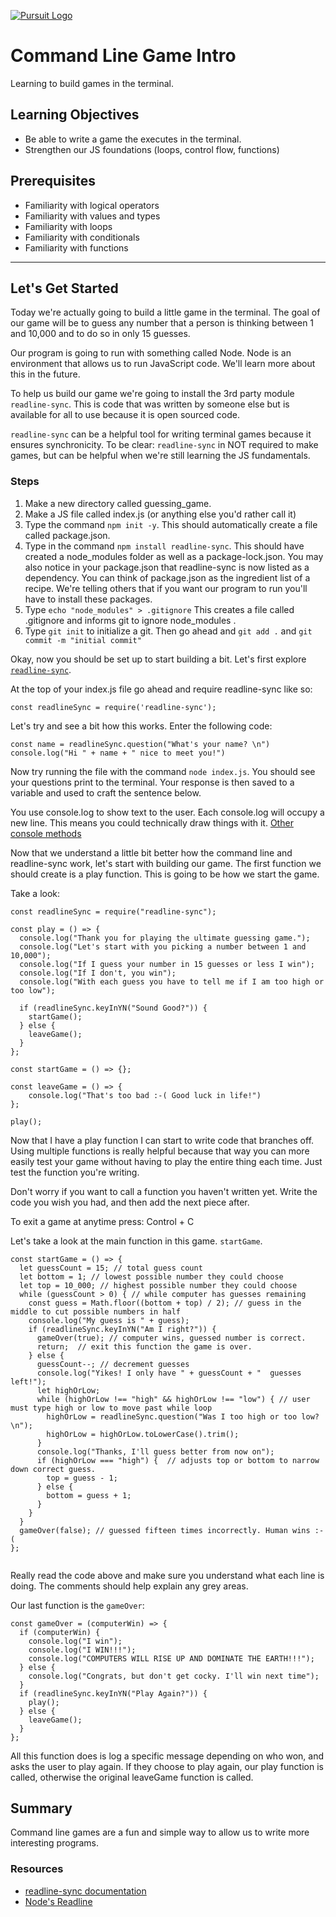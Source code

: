 [![Pursuit Logo](https://avatars1.githubusercontent.com/u/5825944?s=200&v=4)](https://pursuit.org)

# Command Line Game Intro

Learning to build games in the terminal.

## Learning Objectives

- Be able to write a game the executes in the terminal.
- Strengthen our JS foundations (loops, control flow, functions)

## Prerequisites

- Familiarity with logical operators
- Familiarity with values and types
- Familiarity with loops
- Familiarity with conditionals
- Familiarity with functions

---

## Let's Get Started

Today we're actually going to build a little game in the terminal.
The goal of our game will be to guess any number that a person is thinking between 1 and 10,000 and to do so in only 15 guesses.

Our program is going to run with something called Node. Node is an environment that allows us to run JavaScript code. We'll learn more about this in the future.

To help us build our game we're going to install the 3rd party module `readline-sync`. This is code that was written by someone else but is available for all to use because it is open sourced code.

`readline-sync` can be a helpful tool for writing terminal games because it ensures synchronicity. To be clear: `readline-sync` in NOT required to make games, but can be helpful when we're still learning the JS fundamentals.

### Steps

1. Make a new directory called guessing_game.
2. Make a JS file called index.js (or anything else you'd rather call it)
3. Type the command `npm init -y`. This should automatically create a file called package.json.
4. Type in the command `npm install readline-sync`. This should have created a node_modules folder as well as a package-lock.json. You may also notice in your package.json that readline-sync is now listed as a dependency. You can think of package.json as the ingredient list of a recipe. We're telling others that if you want our program to run you'll have to install these packages.
5. Type `echo "node_modules" > .gitignore` This creates a file called .gitignore and informs git to ignore node_modules .
6. Type `git init` to initialize a git. Then go ahead and `git add .` and `git commit -m "initial commit"`

Okay, now you should be set up to start building a bit.
Let's first explore [`readline-sync`](https://www.npmjs.com/package/readline-sync).

At the top of your index.js file go ahead and require readline-sync like so:

```
const readlineSync = require('readline-sync');

```

Let's try and see a bit how this works. Enter the following code: 
```
const name = readlineSync.question("What's your name? \n")
console.log("Hi " + name + " nice to meet you!")
```
 Now try running the file with the command `node index.js`. 
 You should see your questions print to the terminal. Your response is then
 saved to a variable and used to craft the sentence below. 

 You use console.log to show text to the user. Each console.log will occupy a new line. This means you could technically draw things with it. [Other console methods](https://developer.mozilla.org/en-US/docs/Web/API/console)

 Now that we understand a little bit better how the command line and readline-sync work, let's start with building our game. The first function we should create is a play function. This is going to be how we start the game. 

Take a look: 
```
const readlineSync = require("readline-sync");

const play = () => {
  console.log("Thank you for playing the ultimate guessing game.");
  console.log("Let's start with you picking a number between 1 and 10,000");
  console.log("If I guess your number in 15 guesses or less I win");
  console.log("If I don't, you win");
  console.log("With each guess you have to tell me if I am too high or too low");

  if (readlineSync.keyInYN("Sound Good?")) {
    startGame();
  } else {
    leaveGame();
  }
};

const startGame = () => {};

const leaveGame = () => {
    console.log("That's too bad :-( Good luck in life!")
};

play();
```

Now that I have a play function I can start to write code that branches off. 
Using multiple functions is really helpful because that way you can more easily test your game without having to play the entire thing each time. Just test the function you're writing. 

Don't worry if you want to call a function you haven't written yet. Write the code you wish you had, and then add the next piece after. 

To exit a game at anytime press: Control + C

Let's take a look at the main function in this game. `startGame`. 
```
const startGame = () => {
  let guessCount = 15; // total guess count
  let bottom = 1; // lowest possible number they could choose
  let top = 10_000; // highest possible number they could choose
  while (guessCount > 0) { // while computer has guesses remaining 
    const guess = Math.floor((bottom + top) / 2); // guess in the middle to cut possible numbers in half
    console.log("My guess is " + guess);
    if (readlineSync.keyInYN("Am I right?")) {
      gameOver(true); // computer wins, guessed number is correct. 
      return;  // exit this function the game is over. 
    } else {
      guessCount--; // decrement guesses
      console.log("Yikes! I only have " + guessCount + "  guesses left!");
      let highOrLow;
      while (highOrLow !== "high" && highOrLow !== "low") { // user must type high or low to move past while loop
        highOrLow = readlineSync.question("Was I too high or too low? \n");
        highOrLow = highOrLow.toLowerCase().trim();
      }
      console.log("Thanks, I'll guess better from now on");
      if (highOrLow === "high") {  // adjusts top or bottom to narrow down correct guess. 
        top = guess - 1;
      } else {
        bottom = guess + 1;
      }
    }
  }
  gameOver(false); // guessed fifteen times incorrectly. Human wins :-(
};


```

Really read the code above and make sure you understand what each line is doing. The comments should help explain any grey areas. 

Our last function is the `gameOver`:
```
const gameOver = (computerWin) => {
  if (computerWin) {
    console.log("I win");
    console.log("I WIN!!!");
    console.log("COMPUTERS WILL RISE UP AND DOMINATE THE EARTH!!!");
  } else {
    console.log("Congrats, but don't get cocky. I'll win next time");
  }
  if (readlineSync.keyInYN("Play Again?")) {
    play();
  } else {
    leaveGame();
  }
};
```
All this function does is log a specific message depending on who won, and asks the user to play again. 
If they choose to play again, our play function is called, otherwise the original leaveGame function is called. 
## Summary

Command line games are a fun and simple way to allow us to write more interesting programs.

### Resources

- [readline-sync documentation](https://www.npmjs.com/package/readline-sync)
- [Node's Readline](https://nodejs.org/api/readline.html)
